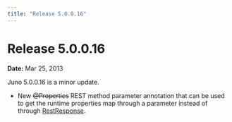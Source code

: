 ```yaml
---
title: "Release 5.0.0.16"
---
```


# Release 5.0.0.16

**Date:** Mar 25, 2013

Juno 5.0.0.16 is a minor update.

- New ~~@Properties~~ REST method parameter annotation that can be used to get the runtime properties map through a parameter instead of through [RestResponse]({{API_DOCS}}/oajr/RestResponse.html).

